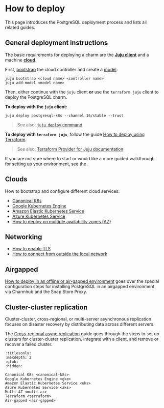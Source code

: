 # How to deploy

This page introduces the PostgreSQL deployment process and lists all related guides.

## General deployment instructions

The basic requirements for deploying a charm are the [**Juju client**](https://juju.is/docs/juju) and a machine [**cloud**](https://juju.is/docs/juju/cloud).

First, [bootstrap](https://juju.is/docs/juju/juju-bootstrap) the cloud controller and create a [model](https://canonical-juju.readthedocs-hosted.com/en/latest/user/reference/model/): 
```text
juju bootstrap <cloud name> <controller name>
juju add-model <model name>
```

Then, either continue with the `juju` client **or** use the `terraform juju` client to deploy the PostgreSQL charm.

**To deploy with the `juju` client:**
```text
juju deploy postgresql-k8s --channel 16/stable --trust
```
> See also: [`juju deploy` command](https://canonical-juju.readthedocs-hosted.com/en/latest/user/reference/juju-cli/list-of-juju-cli-commands/deploy/)

**To deploy with `terraform juju`**, follow the guide [How to deploy using Terraform].
> See also: [Terraform Provider for Juju documentation](https://canonical-terraform-provider-juju.readthedocs-hosted.com/en/latest/)

If you are not sure where to start or would like a more guided walkthrough for setting up your environment, see the [](/tutorial/index).

## Clouds

How to bootstrap and configure different cloud services:
* [Canonical K8s]
* [Google Kubernetes Engine]
* [Amazon Elastic Kubernetes Service]
* [Azure Kubernetes Service]
* [How to deploy on multiple availability zones (AZ)]

## Networking

* [How to enable TLS]
* [How to connect from outside the local network]

## Airgapped

[How to deploy in an offline or air-gapped environment] goes over the special configuration steps for installing PostgreSQL in an airgapped environment via Charmhub and the Snap Store Proxy.

## Cluster-cluster replication

Cluster-cluster, cross-regional, or multi-server asynchronous replication focuses on disaster recovery by distributing data across different servers. 

The [Cross-regional async replication] guide goes through the steps to set up clusters for cluster-cluster replication, integrate with a client, and remove or recover a failed cluster.

[Tutorial]: /tutorial/index

[How to deploy using Terraform]: /how-to/deploy/terraform

[Canonical K8s]: /how-to/deploy/canonical-k8s
[Google Kubernetes Engine]: /how-to/deploy/gke
[Amazon Elastic Kubernetes Service]: /how-to/deploy/eks
[Azure Kubernetes Service]: /how-to/deploy/aks

[How to deploy on multiple availability zones (AZ)]: /how-to/deploy/multi-az

[How to enable TLS]: /how-to/enable-tls
[How to connect from outside the local network]: /how-to/external-network-access

[How to deploy in an offline or air-gapped environment]: /how-to/deploy/air-gapped
[Cross-regional async replication]: /how-to/cross-regional-async-replication/index


```{toctree}
:titlesonly:
:maxdepth: 2
:glob:
:hidden:

Canonical K8s <canonical-k8s>
Google Kubernetes Engine <gke>
Amazon Elastic Kubernetes Service <eks>
Azure Kubernetes Service <aks>
Multi-AZ <multi-az>
Terraform <terraform>
Air-gapped <air-gapped>
